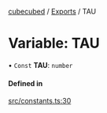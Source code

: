 [cubecubed](/reference/README.md) / [Exports](/reference/modules.md) / TAU

# Variable: TAU

• `Const` **TAU**: `number`

#### Defined in

[src/constants.ts:30](https://github.com/imaphatduc/cubecubed/blob/f8be6e1/src/constants.ts#L30)
